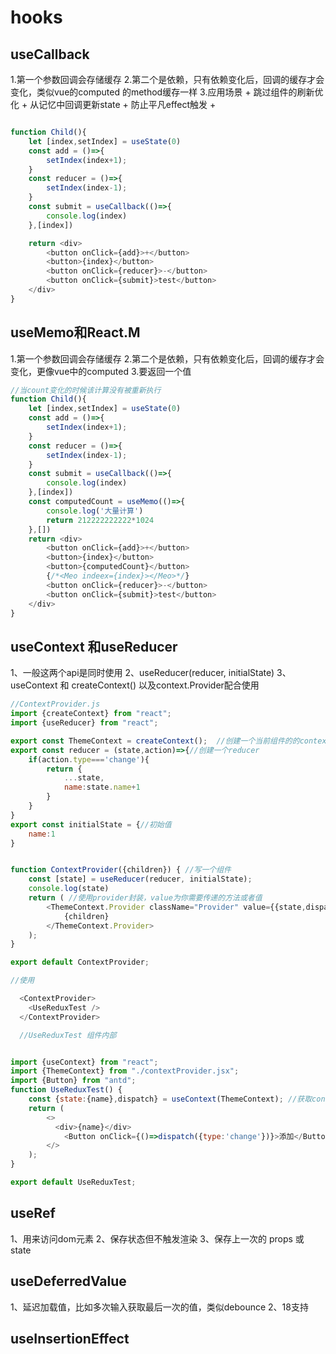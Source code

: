 # hooks

## useCallback

1.第一个参数回调会存储缓存
2.第二个是依赖，只有依赖变化后，回调的缓存才会变化，类似vue的computed 的method缓存一样
3.应用场景
    + 跳过组件的刷新优化
    + 从记忆中回调更新state
    + 防止平凡effect触发
    + 
``` javascript

function Child(){
    let [index,setIndex] = useState(0)
    const add = ()=>{
        setIndex(index+1);
    }
    const reducer = ()=>{
        setIndex(index-1);
    }
    const submit = useCallback(()=>{
        console.log(index)
    },[index])

    return <div>
        <button onClick={add}>+</button>
        <button>{index}</button>
        <button onClick={reducer}>-</button>
        <button onClick={submit}>test</button>
    </div>
}
```

## useMemo和React.M

1.第一个参数回调会存储缓存
2.第二个是依赖，只有依赖变化后，回调的缓存才会变化，更像vue中的computed
3.要返回一个值

``` javascript
//当count变化的时候该计算没有被重新执行 
function Child(){
    let [index,setIndex] = useState(0)
    const add = ()=>{
        setIndex(index+1);
    }
    const reducer = ()=>{
        setIndex(index-1);
    }
    const submit = useCallback(()=>{
        console.log(index)
    },[index])
    const computedCount = useMemo(()=>{
        console.log('大量计算')
        return 212222222222*1024
    },[])
    return <div>
        <button onClick={add}>+</button>
        <button>{index}</button>
        <button>{computedCount}</button>
        {/*<Meo indeex={index}></Meo>*/}
        <button onClick={reducer}>-</button>
        <button onClick={submit}>test</button>
    </div>
}
```

## useContext 和useReducer

1、一般这两个api是同时使用
2、useReducer(reducer, initialState)
3、useContext 和 createContext() 以及context.Provider配合使用

``` javascript
//ContextProvider.js
import {createContext} from "react";
import {useReducer} from "react";

export const ThemeContext = createContext();  //创建一个当前组件的的context，所有的内容传入进去
export const reducer = (state,action)=>{//创建一个reducer
    if(action.type==='change'){
        return {
            ...state,
            name:state.name+1
        }
    }
}
export const initialState = {//初始值
    name:1
}


function ContextProvider({children}) { //写一个组件
    const [state] = useReducer(reducer, initialState);
    console.log(state)
    return ( //使用provider封装，value为你需要传递的方法或者值
        <ThemeContext.Provider className="Provider" value={{state,dispatch}}> 
            {children}
        </ThemeContext.Provider>
    );
}

export default ContextProvider;

//使用

  <ContextProvider>
    <UseReduxTest />
  </ContextProvider>

  //UseReduxTest 组件内部


import {useContext} from "react";
import {ThemeContext} from "./contextProvider.jsx";
import {Button} from "antd";
function UseReduxTest() {
    const {state:{name},dispatch} = useContext(ThemeContext); //获取context，使用
    return (
        <>
          <div>{name}</div>
            <Button onClick={()=>dispatch({type:'change'})}>添加</Button>
        </>
    );
}

export default UseReduxTest;


```

## useRef
1、用来访问dom元素
2、保存状态但不触发渲染
3、保存上一次的 props 或 state

## useDeferredValue 
1、延迟加载值，比如多次输入获取最后一次的值，类似debounce
2、18支持

## useInsertionEffect
